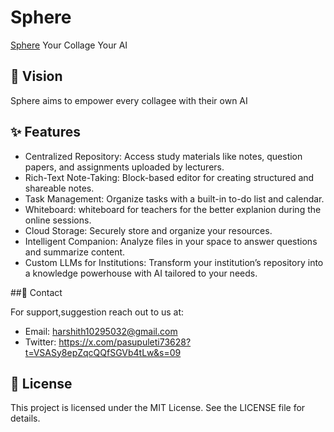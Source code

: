 # Sphere

[Sphere](https://www.sphereai.me/) Your Collage Your AI

## 🌟 Vision

Sphere aims to empower every collagee with their own AI


## ✨ Features

- Centralized Repository: Access study materials like notes, question papers, and assignments uploaded by lecturers.
- Rich-Text Note-Taking: Block-based editor for creating structured and shareable notes.
- Task Management: Organize tasks with a built-in to-do list and calendar.
- Whiteboard: whiteboard for teachers for the better explanion during the online sessions.
- Cloud Storage: Securely store and organize your resources.
- Intelligent Companion: Analyze files in your space to answer questions and summarize content.
- Custom LLMs for Institutions: Transform your institution’s repository into a knowledge powerhouse with AI tailored to your needs.




##📩 Contact


For support,suggestion reach out to us at:

- Email: harshith10295032@gmail.com
- Twitter: https://x.com/pasupuleti73628?t=VSASy8epZqcQQfSGVb4tLw&s=09

## 📝 License
This project is licensed under the MIT License. See the LICENSE file for details.
